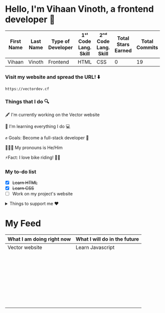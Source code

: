 # Hello, I'm Vihaan Vinoth, a frontend developer 👋

| First Name | Last Name | Type of Developer | 1ˢᵗ Code Lang. Skill | 2ⁿᵈ Code Lang. Skill | Total Stars Earned | Total Commits | Total PRs | Total Issues | Contributed to |
| ----------- | ----------- | ----------- | ----------- | ----------- | ----------- | ----------- | ----------- | ----------- | ----------- |
| Vihaan | Vinoth | Frontend | HTML | CSS | 0 | 19 | 0 | 1 | 3 |

### Visit my website and spread the URL! ⬇️
```
https://vectordev.cf
```
### Things that I do  🔍

🖋 I'm currently working on the Vector website

🌱 I'm learning everything I do 💻

✊ Goals: Become a full-stack developer 🤝

👨‍🦰👩 My pronouns is He/Him

⚡️Fact: I love bike riding! 🚴‍♂️

###  My to-do list
- [X] ~~Learn HTML~~
- [X] ~~Learn CSS~~
- [ ] Work on my project's website

<details>
<summary>Things to support me ❤️</summary>

- [Buy me a coffee ☕️](https://www.buymeacoffee.com/vihaanvinoth)
- [Follow the Vector organization](https://github.com/Vector-Develop)
</details>

# My Feed 

| What I am doing right now |  What I will do in the future |
| ----------- | ----------- | 
| Vector website | Learn Javascript |
| ⠀⠀|⠀⠀|
| ⠀⠀|⠀⠀|
| ⠀⠀|⠀⠀|
| ⠀⠀|⠀⠀|
| ⠀⠀|⠀⠀|
| ⠀⠀|⠀⠀|
| ⠀⠀|⠀⠀|
